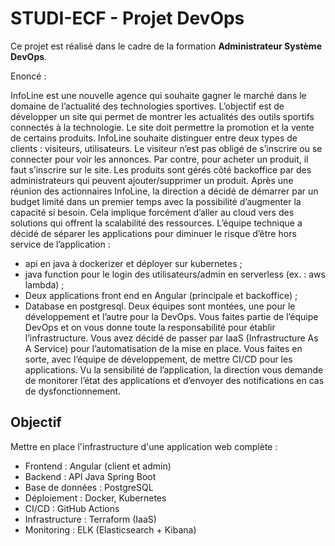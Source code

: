 # STUDI-ECF - Projet DevOps

Ce projet est réalisé dans le cadre de la formation **Administrateur Système DevOps**.

Enoncé :

InfoLine est une nouvelle agence qui souhaite gagner le marché dans le domaine de l’actualité des
technologies sportives. L’objectif est de développer un site qui permet de montrer les actualités des
outils sportifs connectés à la technologie. Le site doit permettre la promotion et la vente de certains
produits. InfoLine souhaite distinguer entre deux types de clients : visiteurs, utilisateurs. Le visiteur
n’est pas obligé de s’inscrire ou se connecter pour voir les annonces. Par contre, pour acheter un
produit, il faut s’inscrire sur le site. Les produits sont gérés côté backoffice par des administrateurs qui
peuvent ajouter/supprimer un produit.
Après une réunion des actionnaires InfoLine, la direction a décidé de démarrer par un budget limité
dans un premier temps avec la possibilité d’augmenter la capacité si besoin.
Cela implique forcément d’aller au cloud vers des solutions qui offrent la scalabilité des ressources.
L’équipe technique a décidé de séparer les applications pour diminuer le risque d’être hors service de
l’application :
- api en java à dockerizer et déployer sur kubernetes ;
- java function pour le login des utilisateurs/admin en serverless (ex. : aws lambda) ;
- Deux applications front end en Angular (principale et backoffice) ;
- Database en postgresql.
Deux équipes sont montées, une pour le développement et l’autre pour la DevOps. Vous faites partie
de l’équipe DevOps et on vous donne toute la responsabilité pour établir l’infrastructure. Vous avez
décidé de passer par IaaS (Infrastructure As A Service) pour l’automatisation de la mise en place. Vous
faites en sorte, avec l’équipe de développement, de mettre CI/CD pour les applications. Vu la sensibilité
de l’application, la direction vous demande de monitorer l’état des applications et d’envoyer des
notifications en cas de dysfonctionnement.


## Objectif
Mettre en place l'infrastructure d'une application web complète :
- Frontend : Angular (client et admin)
- Backend : API Java Spring Boot
- Base de données : PostgreSQL
- Déploiement : Docker, Kubernetes
- CI/CD : GitHub Actions
- Infrastructure : Terraform (IaaS)
- Monitoring : ELK (Elasticsearch + Kibana)



